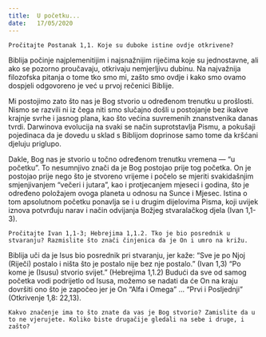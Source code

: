 ```yaml
---
title:  U početku...
date:   17/05/2020
---
```


`Pročitajte Postanak 1,1. Koje su duboke istine ovdje otkrivene?`

Biblija počinje najplemenitijim i najsnažnijim riječima koje su jednostavne, ali ako se pozorno proučavaju, otkrivaju nemjerljivu dubinu. Na najvažnija filozofska pitanja o tome tko smo mi, zašto smo ovdje i kako smo ovamo dospjeli odgovoreno je već u prvoj rečenici Biblije.

Mi postojimo zato što nas je Bog stvorio u određenom trenutku u prošlosti. Nismo se razvili ni iz čega niti smo slučajno došli u postojanje bez ikakve krajnje svrhe i jasnog plana, kao što većina suvremenih znanstvenika danas tvrdi. Darwinova evolucija na svaki se način suprotstavlja Pismu, a pokušaji pojedinaca da je dovedu u sklad s Biblijom doprinose samo tome da kršćani djeluju priglupo.

Dakle, Bog nas je stvorio u točno određenom trenutku vremena — “u početku”. To nesumnjivo znači da je Bog postojao prije tog početka. On je postojao prije nego što je stvoreno vrijeme i počelo se mjeriti svakidašnjim smjenjivanjem “večeri i jutara”, kao i protjecanjem mjeseci i godina, što je određeno položajem ovoga planeta u odnosu na Sunce i Mjesec. Istina o tom apsolutnom početku ponavlja se i u drugim dijelovima Pisma, koji uvijek iznova potvrđuju narav i način odvijanja Božjeg stvaralačkog djela (Ivan 1,1-3).

`Pročitajte Ivan 1,1-3; Hebrejima 1,1.2. Tko je bio posrednik u stvaranju? Razmislite što znači činjenica da je On i umro na križu.`

Biblija uči da je Isus bio posrednik pri stvaranju, jer kaže: “Sve je po Njoj (Riječi) postalo i ništa što je postalo nije bez nje postalo.” (Ivan 1,3) “Po kome je (Isusu) stvorio svijet.” (Hebrejima 1,1.2) Budući da sve od samog početka vodi podrijetlo od Isusa, možemo se nadati da će On na kraju dovršiti ono što je započeo jer je On “Alfa i Omega” ... “Prvi i Posljednji” (Otkrivenje 1,8: 22,13).

`Kakvo značenje ima to što znate da vas je Bog stvorio? Zamislite da u to ne vjerujete. Koliko biste drugačije gledali na sebe i druge, i zašto?`
